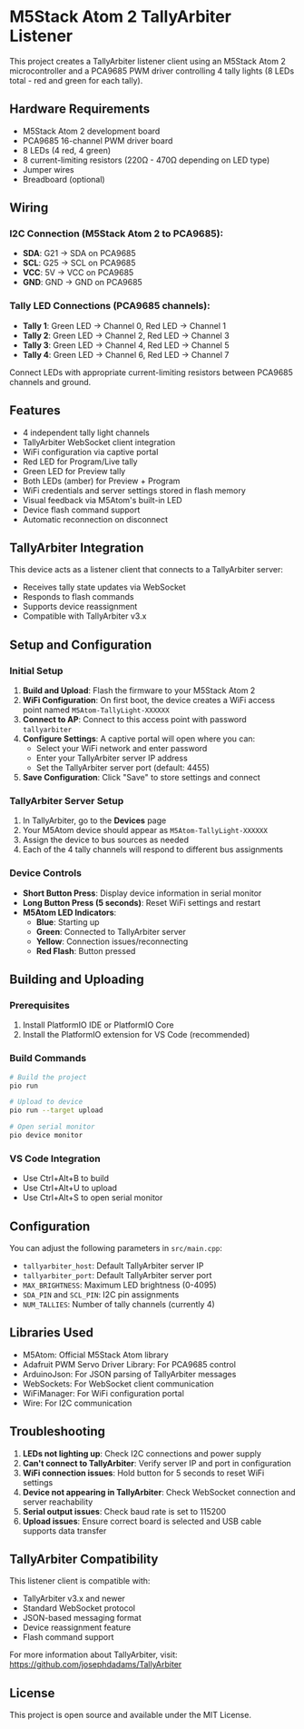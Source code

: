 # M5Stack Atom 2 TallyArbiter Listener

This project creates a TallyArbiter listener client using an M5Stack Atom 2 microcontroller and a PCA9685 PWM driver controlling 4 tally lights (8 LEDs total - red and green for each tally).

## Hardware Requirements

- M5Stack Atom 2 development board
- PCA9685 16-channel PWM driver board
- 8 LEDs (4 red, 4 green)
- 8 current-limiting resistors (220Ω - 470Ω depending on LED type)
- Jumper wires
- Breadboard (optional)

## Wiring

### I2C Connection (M5Stack Atom 2 to PCA9685):
- **SDA**: G21 → SDA on PCA9685
- **SCL**: G25 → SCL on PCA9685
- **VCC**: 5V → VCC on PCA9685
- **GND**: GND → GND on PCA9685

### Tally LED Connections (PCA9685 channels):
- **Tally 1**: Green LED → Channel 0, Red LED → Channel 1
- **Tally 2**: Green LED → Channel 2, Red LED → Channel 3
- **Tally 3**: Green LED → Channel 4, Red LED → Channel 5
- **Tally 4**: Green LED → Channel 6, Red LED → Channel 7

Connect LEDs with appropriate current-limiting resistors between PCA9685 channels and ground.

## Features

- 4 independent tally light channels
- TallyArbiter WebSocket client integration
- WiFi configuration via captive portal
- Red LED for Program/Live tally
- Green LED for Preview tally
- Both LEDs (amber) for Preview + Program
- WiFi credentials and server settings stored in flash memory
- Visual feedback via M5Atom's built-in LED
- Device flash command support
- Automatic reconnection on disconnect

## TallyArbiter Integration

This device acts as a listener client that connects to a TallyArbiter server:
- Receives tally state updates via WebSocket
- Responds to flash commands
- Supports device reassignment
- Compatible with TallyArbiter v3.x

## Setup and Configuration

### Initial Setup
1. **Build and Upload**: Flash the firmware to your M5Stack Atom 2
2. **WiFi Configuration**: On first boot, the device creates a WiFi access point named `M5Atom-TallyLight-XXXXXX`
3. **Connect to AP**: Connect to this access point with password `tallyarbiter`
4. **Configure Settings**: A captive portal will open where you can:
   - Select your WiFi network and enter password
   - Enter your TallyArbiter server IP address
   - Set the TallyArbiter server port (default: 4455)
5. **Save Configuration**: Click "Save" to store settings and connect

### TallyArbiter Server Setup
1. In TallyArbiter, go to the **Devices** page
2. Your M5Atom device should appear as `M5Atom-TallyLight-XXXXXX`
3. Assign the device to bus sources as needed
4. Each of the 4 tally channels will respond to different bus assignments

### Device Controls
- **Short Button Press**: Display device information in serial monitor
- **Long Button Press (5 seconds)**: Reset WiFi settings and restart
- **M5Atom LED Indicators**:
  - **Blue**: Starting up
  - **Green**: Connected to TallyArbiter server
  - **Yellow**: Connection issues/reconnecting
  - **Red Flash**: Button pressed

## Building and Uploading

### Prerequisites
1. Install PlatformIO IDE or PlatformIO Core
2. Install the PlatformIO extension for VS Code (recommended)

### Build Commands
```bash
# Build the project
pio run

# Upload to device
pio run --target upload

# Open serial monitor
pio device monitor
```

### VS Code Integration
- Use Ctrl+Alt+B to build
- Use Ctrl+Alt+U to upload
- Use Ctrl+Alt+S to open serial monitor

## Configuration

You can adjust the following parameters in `src/main.cpp`:

- `tallyarbiter_host`: Default TallyArbiter server IP
- `tallyarbiter_port`: Default TallyArbiter server port
- `MAX_BRIGHTNESS`: Maximum LED brightness (0-4095)
- `SDA_PIN` and `SCL_PIN`: I2C pin assignments
- `NUM_TALLIES`: Number of tally channels (currently 4)

## Libraries Used

- M5Atom: Official M5Stack Atom library
- Adafruit PWM Servo Driver Library: For PCA9685 control
- ArduinoJson: For JSON parsing of TallyArbiter messages
- WebSockets: For WebSocket client communication
- WiFiManager: For WiFi configuration portal
- Wire: For I2C communication

## Troubleshooting

1. **LEDs not lighting up**: Check I2C connections and power supply
2. **Can't connect to TallyArbiter**: Verify server IP and port in configuration
3. **WiFi connection issues**: Hold button for 5 seconds to reset WiFi settings
4. **Device not appearing in TallyArbiter**: Check WebSocket connection and server reachability
5. **Serial output issues**: Check baud rate is set to 115200
6. **Upload issues**: Ensure correct board is selected and USB cable supports data transfer

## TallyArbiter Compatibility

This listener client is compatible with:
- TallyArbiter v3.x and newer
- Standard WebSocket protocol
- JSON-based messaging format
- Device reassignment feature
- Flash command support

For more information about TallyArbiter, visit: https://github.com/josephdadams/TallyArbiter

## License

This project is open source and available under the MIT License.
